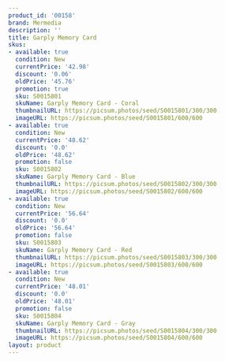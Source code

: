 ```yaml
---
product_id: '00158'
brand: Mermedia
description: ''
title: Garply Memory Card
skus:
- available: true
  condition: New
  currentPrice: '42.98'
  discount: '0.06'
  oldPrice: '45.76'
  promotion: true
  sku: S0015801
  skuName: Garply Memory Card - Coral
  thumbnailURL: https://picsum.photos/seed/S0015801/300/300
  imageURL: https://picsum.photos/seed/S0015801/600/600
- available: true
  condition: New
  currentPrice: '48.62'
  discount: '0.0'
  oldPrice: '48.62'
  promotion: false
  sku: S0015802
  skuName: Garply Memory Card - Blue
  thumbnailURL: https://picsum.photos/seed/S0015802/300/300
  imageURL: https://picsum.photos/seed/S0015802/600/600
- available: true
  condition: New
  currentPrice: '56.64'
  discount: '0.0'
  oldPrice: '56.64'
  promotion: false
  sku: S0015803
  skuName: Garply Memory Card - Red
  thumbnailURL: https://picsum.photos/seed/S0015803/300/300
  imageURL: https://picsum.photos/seed/S0015803/600/600
- available: true
  condition: New
  currentPrice: '48.01'
  discount: '0.0'
  oldPrice: '48.01'
  promotion: false
  sku: S0015804
  skuName: Garply Memory Card - Gray
  thumbnailURL: https://picsum.photos/seed/S0015804/300/300
  imageURL: https://picsum.photos/seed/S0015804/600/600
layout: product
---
```

